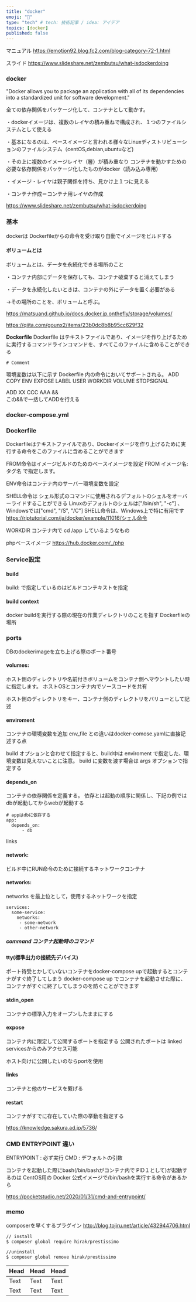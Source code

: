 ```yaml
---
title: "docker"
emoji: "🦁"
type: "tech" # tech: 技術記事 / idea: アイデア
topics: [docker]
published: false
---
```

マニュアル
https://emotion92.blog.fc2.com/blog-category-72-1.html

スライド
https://www.slideshare.net/zembutsu/what-isdockerdoing

### docker 
"Docker allows you to package an application with all of its dependencies into a standardized unit for software development."

全ての依存関係をパッケージ化して、コンテナとして動かす。

・dockerイメージは、複数のレイヤの積み重ねで構成され、１つのファイルシステムとして使える

・基本になるのは、ペースイメージと言われる様々なLinuxディストリビューションのファイルシステム（centOS,debian,ubuntuなど)

・その上に複数のイメージレイヤ（層）が積み重なり
コンテナを動かすための必要な依存関係をパッケージ化したものがdocker（読み込み専用）

・イメージ・レイヤは親子関係を持ち、見かけ上１つに見える

・コンテナ作成＝コンテナ用レイヤの作成

https://www.slideshare.net/zembutsu/what-isdockerdoing
### 基本
dockerは Dockerfileからの命令を受け取り自動でイメージをビルドする

#### ボリュームとは
ボリュームとは、データを永続化できる場所のこと

・コンテナ内部にデータを保存しても、コンテナ破棄すると消えてしまう

・データを永続化したいときは、コンテナの外にデータを置く必要がある

→その場所のことを、ボリュームと呼ぶ。

https://matsuand.github.io/docs.docker.jp.onthefly/storage/volumes/

https://qiita.com/gounx2/items/23b0dc8b8b95cc629f32

**Dockerfile**
Dockerfile はテキストファイルであり、イメージを作り上げるために実行するコマンドラインコマンドを、すべてこのファイルに含めることができる
```docker:
# Comment
```

環境変数は以下に示す Dockerfile 内の命令においてサポートされる。
ADD
COPY
ENV
EXPOSE
LABEL
USER
WORKDIR
VOLUME
STOPSIGNAL

ADD XX CCC AAA &&\
この&&で一括してADDを行える

### docker-compose.yml

### Dockerfile
Dockerfileはテキストファイルであり、Dockerイメージを作り上げるために実行する命令をこのファイルに含めることができます

FROM命令はイメージビルドのためのベースイメージを設定
FROM イメージ名:タグ名 で指定します。

ENV命令はコンテナ内のサーバー環境変数を設定

SHELL命令は
シェル形式のコマンドに使用されるデフォルトのシェルをオーバーライドすることができる
 Linuxのデフォルトのシェルは["/bin/sh", "-c"] 、Windowsでは["cmd", "/S", "/C"]
 SHELL命令は、Windows上で特に有用です
https://riptutorial.com/ja/docker/example/11016/シェル命令

WORKDIR
コンテナ内で cd /app しているようなもの


phpベースイメージ
https://hub.docker.com/_/php
### Service設定
#### build
build: で指定しているのはビルドコンテキストを指定

#### build context
docker buildを実行する際の現在の作業ディレクトリのことを指す
Dockerfileの場所 

### ports
DBのdockerimageを立ち上げる際のポート番号
#### volumes: 
ホスト側のディレクトリや名前付きボリュームをコンテナ側へマウントしたい時に指定します。
ホストOSとコンテナ内でソースコードを共有

ホスト側のディレクトリをキー、コンテナ側のディレクトリをバリューとして記述

#### enviroment
コンテナの環境変数を追加
env_file との違いはdocker-comose.yamlに直接記述する点

build オプションと合わせて指定すると、build中は enviroment で指定した、環境変数は見えないことに注意。
build に変数を渡す場合は args オプションで指定する

#### depends_on
コンテナの依存関係を定義する。
依存とは起動の順序に関係し、下記の例ではdbが起動してからwebが起動する
```dockerfile:
# appはdbに依存する
app:
  depends_on:
      - db
```
links

#### network:
ビルド中にRUN命令のために接続するネットワークコンテナ

#### networks:
networks を最上位として，使用するネットワークを指定
```dockerfile:
services:
  some-service:
    networks:
     - some-network
     - other-network
```
##### command コンテナ起動時のコマンド

#### tty(標準出力の接続先デバイス)
ポート待受とかしていないコンテナをdocker-compose upで起動するとコンテナがすぐ終了してしまう
docker-compose up でコンテナを起動させた際に、
コンテナがすぐに終了してしまうのを防ぐことができます

#### stdin_open
コンテナの標準入力をオープンしたままにする
#### expose
コンテナ内に限定して公開するポートを指定する
公開されたポートは linked servicesからのみアクセス可能

ホスト向けに公開したいのならportを使用
 
#### links
コンテナと他のサービスを繋げる

#### restart
コンテナがすでに存在していた際の挙動を指定する

https://knowledge.sakura.ad.jp/5736/

### CMD ENTRYPOINT 違い
ENTRYPOINT : 必ず実行
CMD : デフォルトの引数

コンテナを起動した際にbash(/bin/bashがコンテナ内で PID１として)が起動するのは
CentOS用の Docker 公式イメージで/bin/bashを実行する命令があるから

https://pocketstudio.net/2020/01/31/cmd-and-entrypoint/
### memo
composerを早くするプラグイン
http://blog.tojiru.net/article/432944706.html

```
// install
$ composer global require hirak/prestissimo

//uninstall 
$ composer global remove hirak/prestissimo
```

| Head | Head | Head |
| ---- | ---- | ---- |
| Text | Text | Text |
| Text | Text | Text |